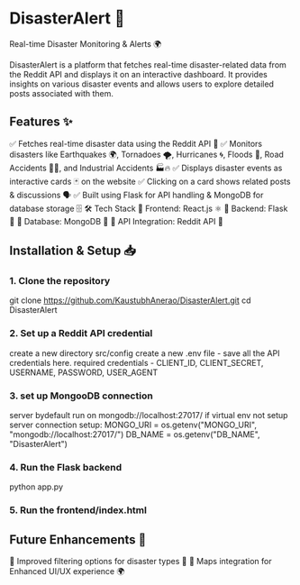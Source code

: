# DisasterAlert 🚀
Real-time Disaster Monitoring & Alerts 🌍

DisasterAlert is a platform that fetches real-time disaster-related data from the Reddit API and displays it on an interactive dashboard. It provides insights on various disaster events and allows users to explore detailed posts associated with them.

## Features ✨

✅ Fetches real-time disaster data using the Reddit API 🔄
✅ Monitors disasters like Earthquakes 🌍, Tornadoes 🌪, Hurricanes 🌀, Floods 🌊, Road Accidents 🚗💥, and Industrial Accidents 🏭🔥
✅ Displays disaster events as interactive cards 🃏 on the website
✅ Clicking on a card shows related posts & discussions 🗣
✅ Built using Flask for API handling & MongoDB for database storage 🗄
🛠 Tech Stack
🔹 Frontend: React.js ⚛
🔹 Backend: Flask 🐍
🔹 Database: MongoDB 🍃
🔹 API Integration: Reddit API 🛜



## Installation & Setup 📥 

### 1. Clone the repository
git clone https://github.com/KaustubhAnerao/DisasterAlert.git
cd DisasterAlert

### 2. Set up a Reddit API credential 
create a new directory src/config 
create a new .env file - save all the API credentials here.
required credentials - CLIENT_ID, CLIENT_SECRET, USERNAME, PASSWORD, USER_AGENT 

### 3. set up MongooDB connection
server bydefault run on mongodb://localhost:27017/ if virtual env not setup
server connection setup: 
MONGO_URI = os.getenv("MONGO_URI", "mongodb://localhost:27017/")
DB_NAME = os.getenv("DB_NAME", "DisasterAlert")

### 4. Run the Flask backend
python app.py

### 5. Run the frontend/index.html


## Future Enhancements 🎯
🔹 Improved filtering options for disaster types 📌
🔹 Maps integration for Enhanced UI/UX experience 🌍